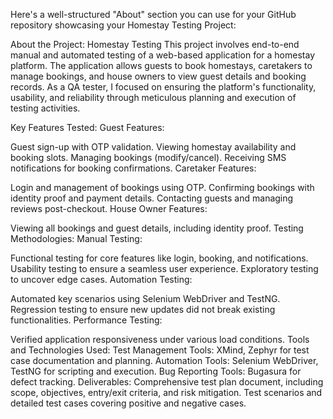 
Here's a well-structured "About" section you can use for your GitHub repository showcasing your Homestay Testing Project:

About the Project: Homestay Testing
This project involves end-to-end manual and automated testing of a web-based application for a homestay platform. The application allows guests to book homestays, caretakers to manage bookings, and house owners to view guest details and booking records. As a QA tester, I focused on ensuring the platform's functionality, usability, and reliability through meticulous planning and execution of testing activities.

Key Features Tested:
Guest Features:

Guest sign-up with OTP validation.
Viewing homestay availability and booking slots.
Managing bookings (modify/cancel).
Receiving SMS notifications for booking confirmations.
Caretaker Features:

Login and management of bookings using OTP.
Confirming bookings with identity proof and payment details.
Contacting guests and managing reviews post-checkout.
House Owner Features:

Viewing all bookings and guest details, including identity proof.
Testing Methodologies:
Manual Testing:

Functional testing for core features like login, booking, and notifications.
Usability testing to ensure a seamless user experience.
Exploratory testing to uncover edge cases.
Automation Testing:

Automated key scenarios using Selenium WebDriver and TestNG.
Regression testing to ensure new updates did not break existing functionalities.
Performance Testing:

Verified application responsiveness under various load conditions.
Tools and Technologies Used:
Test Management Tools: XMind, Zephyr for test case documentation and planning.
Automation Tools: Selenium WebDriver, TestNG for scripting and execution.
Bug Reporting Tools: Bugasura for defect tracking.
Deliverables:
Comprehensive test plan document, including scope, objectives, entry/exit criteria, and risk mitigation.
Test scenarios and detailed test cases covering positive and negative cases.
